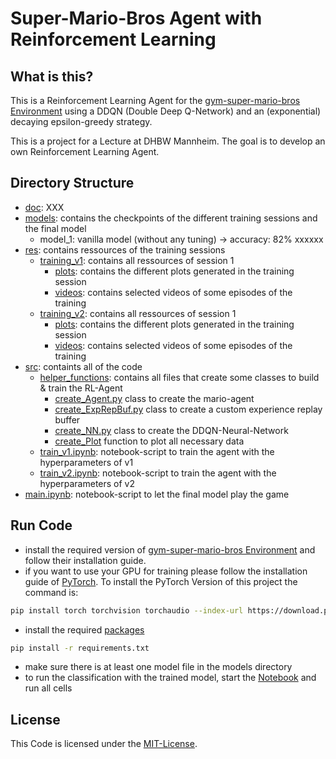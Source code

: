 # Super-Mario-Bros Agent with Reinforcement Learning


## What is this?
This is a Reinforcement Learning Agent for the [gym-super-mario-bros Environment](https://github.com/Kautenja/gym-super-mario-bros/) using a DDQN (Double Deep Q-Network) and an (exponential) decaying epsilon-greedy strategy.

This is a project for a Lecture at DHBW Mannheim. The goal is to develop an own Reinforcement Learning Agent.

## Directory Structure
- [doc](doc): XXX
- [models](models): contains the checkpoints of the different training sessions and the final model
  - model_1: vanilla model (without any tuning) -> accuracy: 82% xxxxxx
- [res](res): contains ressources of the training sessions
  - [training_v1](res/training_v1): contains all ressources of session 1
    - [plots](res/training_v1/plots): contains the different plots generated in the training session
    - [videos](res/training_v1/videos): contains selected videos of some episodes of the training
  - [training_v2](res/training_v2): contains all ressources of session 1
    - [plots](res/training_v2/plots): contains the different plots generated in the training session
    - [videos](res/training_v2/videos): contains selected videos of some episodes of the training
- [src](src): containts all of the code
  - [helper_functions](src/helper_functions): contains all files that create some classes to build & train the RL-Agent
    - [create_Agent.py](src/helper_functions/create_Agent.py) class to create the mario-agent
    - [create_ExpRepBuf.py](src/helper_functions/create_ExpRepBuf.py) class to create a custom experience replay buffer
    - [create_NN.py](src/helper_functions/create_NN.py) class to create the DDQN-Neural-Network
    - [create_Plot](src/helper_functions/create_Plot.py) function to plot all necessary data
  - [train_v1.ipynb](src/train_v1.ipynb): notebook-script to train the agent with the hyperparameters of v1
  - [train_v2.ipynb](src/train_v2.ipynb): notebook-script to train the agent with the hyperparameters of v2
- [main.ipynb](main.ipynb): notebook-script to let the final model play the game

## Run Code
- install the required version of [gym-super-mario-bros Environment](https://github.com/Kautenja/gym-super-mario-bros/) and follow their installation guide.
- if you want to use your GPU for training please follow the installation guide of [PyTorch](https://pytorch.org/get-started/locally/). To install the PyTorch Version of this project the command is:
```bash
pip install torch torchvision torchaudio --index-url https://download.pytorch.org/whl/cu121
```
- install the required [packages](requirements.txt)
```bash
pip install -r requirements.txt
```
- make sure there is at least one model file in the models directory
- to run the classification with the trained model, start the [Notebook](main.ipynb) and run all cells

## License

This Code is licensed under the [MIT-License](LICENSE).